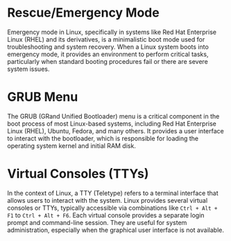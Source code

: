 
# Rescue/Emergency Mode

Emergency mode in Linux, specifically in systems like Red Hat Enterprise Linux (RHEL) and its derivatives, is a minimalistic boot mode used for troubleshooting and system recovery. When a Linux system boots into emergency mode, it provides an environment to perform critical tasks, particularly when standard booting procedures fail or there are severe system issues.

# GRUB Menu

The GRUB (GRand Unified Bootloader) menu is a critical component in the boot process of most Linux-based systems, including Red Hat Enterprise Linux (RHEL), Ubuntu, Fedora, and many others. It provides a user interface to interact with the bootloader, which is responsible for loading the operating system kernel and initial RAM disk.

# Virtual Consoles (TTYs)

  
In the context of Linux, a TTY (Teletype) refers to a terminal interface that allows users to interact with the system. Linux provides several virtual consoles or TTYs, typically accessible via combinations like `Ctrl + Alt + F1` to `Ctrl + Alt + F6`. Each virtual console provides a separate login prompt and command-line session. They are useful for system administration, especially when the graphical user interface is not available.

